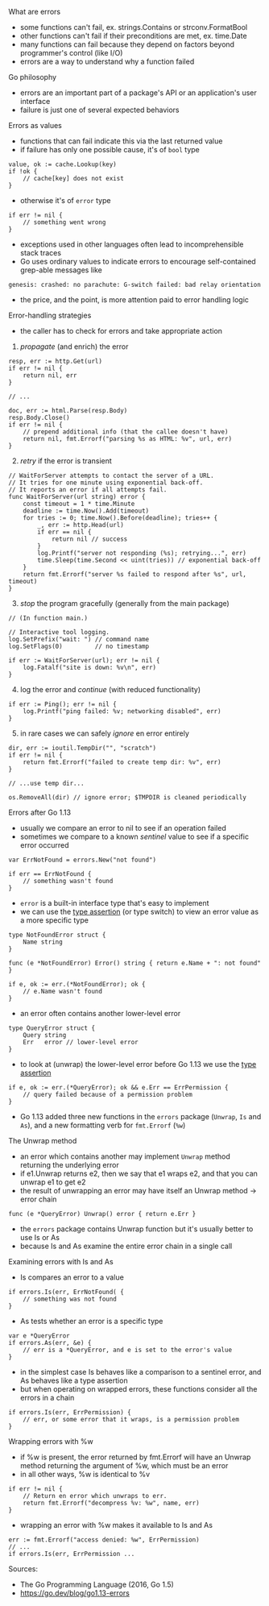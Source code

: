 What are errors

- some functions can't fail, ex. strings.Contains or strconv.FormatBool
- other functions can't fail if their preconditions are met, ex. time.Date
- many functions can fail because they depend on factors beyond programmer's control (like I/O)
- errors are a way to understand why a function failed

Go philosophy

- errors are an important part of a package's API or an application's user interface
- failure is just one of several expected behaviors

Errors as values

- functions that can fail indicate this via the last returned value
- if failure has only one possible cause, it's of `bool` type
```
value, ok := cache.Lookup(key)
if !ok {
    // cache[key] does not exist
}
```
- otherwise it's of `error` type
```
if err != nil {
    // something went wrong
}
```
- exceptions used in other languages often lead to incomprehensible stack traces
- Go uses ordinary values to indicate errors to encourage self-contained grep-able messages like
```
genesis: crashed: no parachute: G-switch failed: bad relay orientation
```
- the price, and the point, is more attention paid to error handling logic

Error-handling strategies

- the caller has to check for errors and take appropriate action

1) *propagate* (and enrich) the error

```
resp, err := http.Get(url)
if err != nil {
    return nil, err
}

// ...

doc, err := html.Parse(resp.Body)
resp.Body.Close()
if err != nil {
    // prepend additional info (that the callee doesn't have)
    return nil, fmt.Errorf("parsing %s as HTML: %v", url, err)
}
```

2) *retry* if the error is transient
```
// WaitForServer attempts to contact the server of a URL.
// It tries for one minute using exponential back-off.
// It reports an error if all attempts fail.
func WaitForServer(url string) error {
    const timeout = 1 * time.Minute
    deadline := time.Now().Add(timeout)
    for tries := 0; time.Now().Before(deadline); tries++ {
        _, err := http.Head(url)
        if err == nil {
            return nil // success
        }
        log.Printf("server not responding (%s); retrying...", err)
        time.Sleep(time.Second << uint(tries)) // exponential back-off
    }
    return fmt.Errorf("server %s failed to respond after %s", url, timeout)
}
```

3) *stop* the program gracefully (generally from the main package)
```
// (In function main.)

// Interactive tool logging.
log.SetPrefix("wait: ") // command name
log.SetFlags(0)         // no timestamp

if err := WaitForServer(url); err != nil {
    log.Fatalf("site is down: %v\n", err)
}
```

4) log the error and *continue* (with reduced functionality)
```
if err := Ping(); err != nil {
    log.Printf("ping failed: %v; networking disabled", err)
}
```

5) in rare cases we can safely *ignore* en error entirely
```
dir, err := ioutil.TempDir("", "scratch")
if err != nil {
    return fmt.Errorf("failed to create temp dir: %v", err)
}

// ...use temp dir...

os.RemoveAll(dir) // ignore error; $TMPDIR is cleaned periodically
```

Errors after Go 1.13

- usually we compare an error to nil to see if an operation failed
- sometimes we compare to a known *sentinel* value to see if a specific error occurred
```
var ErrNotFound = errors.New("not found")

if err == ErrNotFound {
    // something wasn't found
}
```
- `error` is a built-in interface type that's easy to implement
- we can use the [type assertion](https://go.dev/tour/methods/15) (or type switch) to view an error value as a more specific type
```
type NotFoundError struct {
    Name string
}

func (e *NotFoundError) Error() string { return e.Name + ": not found" }

if e, ok := err.(*NotFoundError); ok {
    // e.Name wasn't found
}
```
- an error often contains another lower-level error
```
type QueryError struct {
    Query string
    Err   error // lower-level error
}
```
- to look at (unwrap) the lower-level error before Go 1.13 we use the [type assertion](https://go.dev/tour/methods/15)
```
if e, ok := err.(*QueryError); ok && e.Err == ErrPermission {
    // query failed because of a permission problem
}
```
- Go 1.13 added three new functions in the `errors` package (`Unwrap`, `Is` and `As`), and a new formatting verb for `fmt.Errorf` (`%w`)

The Unwrap method

- an error which contains another may implement `Unwrap` method returning the underlying error
- if e1.Unwrap returns e2, then we say that e1 wraps e2, and that you can unwrap e1 to get e2
- the result of unwrapping an error may have itself an Unwrap method -> error chain
```
func (e *QueryError) Unwrap() error { return e.Err }
```
- the `errors` package contains Unwrap function but it's usually better to use Is or As
- because Is and As examine the entire error chain in a single call

Examining errors with Is and As

- Is compares an error to a value
```
if errors.Is(err, ErrNotFound( {
    // something was not found
}
```
- As tests whether an error is a specific type
```
var e *QueryError
if errors.As(err, &e) {
    // err is a *QueryError, and e is set to the error's value
}
```
- in the simplest case Is behaves like a comparison to a sentinel error, and As behaves like a type assertion
- but when operating on wrapped errors, these functions consider all the errors in a chain
```
if errors.Is(err, ErrPermission) {
    // err, or some error that it wraps, is a permission problem
}
```

Wrapping errors with %w

- if %w is present, the error returned by fmt.Errorf will have an Unwrap method returning the argument of %w, which must be an error
- in all other ways, %w is identical to %v
```
if err != nil {
    // Return en error which unwraps to err.
    return fmt.Errorf("decompress %v: %w", name, err)
}
```
- wrapping an error with %w makes it available to Is and As
```
err := fmt.Errorf("access denied: %w", ErrPermission)
// ...
if errors.Is(err, ErrPermission ...
```

Sources:

* The Go Programming Language (2016, Go 1.5)
* https://go.dev/blog/go1.13-errors
